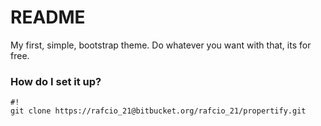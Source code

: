 # README #

My first, simple, bootstrap theme. Do whatever you want with that, its for free.

### How do I set it up? ###


```
#!
git clone https://rafcio_21@bitbucket.org/rafcio_21/propertify.git
```
